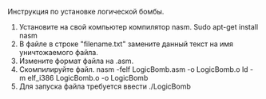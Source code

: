 Инструкция по установке логической бомбы.
1. Установите на свой компьютер компилятор nasm.
Sudo apt-get install nasm
2. В файле в строке "filename.txt" замените данный текст на имя уничтожаемого файла.
3. Измените формат файла на .asm.
4. Скомпилируйте файл.
nasm -felf LogicBomb.asm -o LogicBomb.o
ld -m elf_i386 LogicBomb.o -o LogicBomb
5. Для запуска файла требуется ввести
./LogicBomb
